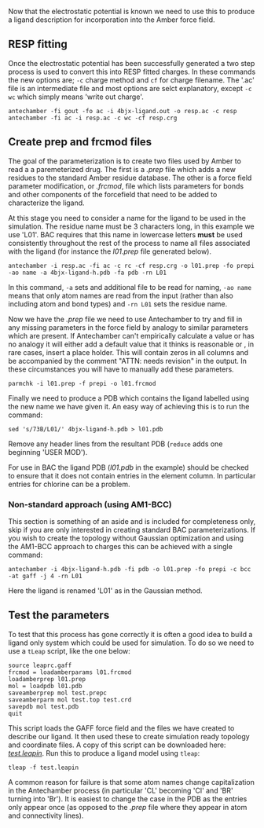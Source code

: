 Now that the electrostatic potential is known we need to use this to produce a ligand description for incorporation into the Amber force field.

## RESP fitting

Once the electrostatic potential has been successfully generated a two step process is used to convert this into RESP fitted charges.
In these commands the new options are; `-c` charge method and `cf` for charge filename. The '.ac' file is an intermediate file and most options are selct explanatory, except `-c wc` which simply means 'write out charge'.

```
antechamber -fi gout -fo ac -i 4bjx-ligand.out -o resp.ac -c resp
antechamber -fi ac -i resp.ac -c wc -cf resp.crg
```

## Create prep and frcmod files

The goal of the parameterization is to create two files used by Amber to read a a paremeterized drug.
The first is a *.prep* file which adds a new residues to the standard Amber residue database.
The other is a force field parameter modification, or *.frcmod*, file which lists parameters for bonds and other components of the forcefield that need to be added to characterize the ligand.

At this stage you need to consider a name for the ligand to be used in the simulation.
The residue name must be 3 characters long, in this example we use 'L01'.
BAC requires that this name in lowercase letters **must** be used consistently throughout the rest of the process to name all files associated with the ligand (for instance the *l01.prep* file generated below).

```
antechamber -i resp.ac -fi ac -c rc -cf resp.crg -o l01.prep -fo prepi -ao name -a 4bjx-ligand-h.pdb -fa pdb -rn L01
```

In this command, `-a` sets and additional file to be read for naming, `-ao name` means that only atom names are read from the input (rather than also including atom and bond types) and `-rn L01` sets the residue name.

Now we have the *.prep* file we need to use Antechamber to try and fill in any missing parameters in the force field by analogy to similar parameters which are present.
If Antechamber can't empirically calculate a value or has no analogy it will either add a default value that it thinks is reasonable or , in rare cases, insert a place holder.
This will contain zeros in all columns and be accompanied by the comment "ATTN: needs revision" in the output.
In these circumstances you will have to manually add these parameters.

```
parmchk -i l01.prep -f prepi -o l01.frcmod
```

Finally we need to produce a PDB which contains the ligand labelled using the new name we have given it.
An easy way of achieving this is to run the command:

```
sed 's/73B/L01/' 4bjx-ligand-h.pdb > l01.pdb
```

Remove any header lines from the resultant PDB (`reduce` adds one beginning 'USER  MOD').

For use in BAC the ligand PDB (*l01.pdb* in the example) should be checked to ensure that it does not contain entries in the element column.
In particular entries for chlorine can be a problem.

### Non-standard approach (using AM1-BCC)

This section is something of an aside and is included for completeness only, skip if you are only interested in creating standard BAC parameterizations.
If you wish to create the topology without Gaussian optimization and using the AM1-BCC approach to charges this can be achieved with a single command:

```
antechamber -i 4bjx-ligand-h.pdb -fi pdb -o l01.prep -fo prepi -c bcc -at gaff -j 4 -rn L01
```

Here the ligand is renamed 'L01' as in the Gaussian method.

## Test the parameters

To test that this process has gone correctly it is often a good idea to build a ligand only system which could be used for simulation.
To do so we need to use a `tLeap` script, like the one below:

```
source leaprc.gaff
frcmod = loadamberparams l01.frcmod
loadamberprep l01.prep
mol = loadpdb l01.pdb
saveamberprep mol test.prepc
saveamberparm mol test.top test.crd
savepdb mol test.pdb
quit
```

This script loads the GAFF force field and the files we have created to describe our ligand.
It then used these to create simulation ready topology and coordinate files.
A copy of this script can be downloaded here: [*test.leapin*](examples/test.leapin).
Run this to produce a ligand model using `tleap`:

```
tleap -f test.leapin
```

A common reason for failure is that some atom names change capitalization in the Antechamber process (in particular 'CL' becoming 'Cl' and 'BR' turning into 'Br').
It is easiest to change the case in the PDB as the entries only appear once (as opposed to the *.prep* file where they appear in atom and connectivity lines).
